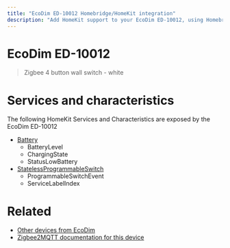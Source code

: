 ```yaml
---
title: "EcoDim ED-10012 Homebridge/HomeKit integration"
description: "Add HomeKit support to your EcoDim ED-10012, using Homebridge, Zigbee2MQTT and homebridge-z2m."
---
```

<!---
This file has been GENERATED using src/docgen/docgen.ts
DO NOT EDIT THIS FILE MANUALLY!
-->
# EcoDim ED-10012
> Zigbee 4 button wall switch - white


# Services and characteristics
The following HomeKit Services and Characteristics are exposed by
the EcoDim ED-10012

* [Battery](../../battery.md)
  * BatteryLevel
  * ChargingState
  * StatusLowBattery
* [StatelessProgrammableSwitch](../../action.md)
  * ProgrammableSwitchEvent
  * ServiceLabelIndex


# Related
* [Other devices from EcoDim](../index.md#ecodim)
* [Zigbee2MQTT documentation for this device](https://www.zigbee2mqtt.io/devices/ED-10012.html)